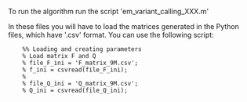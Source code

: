 To run the algorithm run the script 'em_variant_calling_XXX.m'

In these files you will have to load the matrices generated in the Python files, which have '.csv' format.
  You can use the following script:

        %% Loading and creating parameters
        % Load matrix F and Q
        % file_F_ini = 'F_matrix_9M.csv';
        % f_ini = csvread(file_F_ini);
        % 
        % file_Q_ini = 'Q_matrix_9M.csv';
        % Q_ini = csvread(file_Q_ini);
